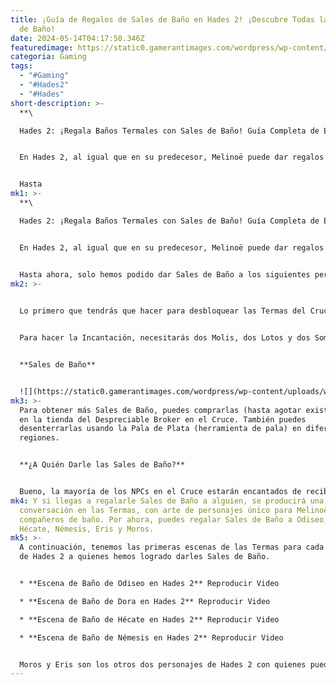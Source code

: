 ```yaml
---
title: ¡Guía de Regalos de Sales de Baño en Hades 2! ¡Descubre Todas las Escenas
  de Baño!
date: 2024-05-14T04:17:50.346Z
featuredimage: https://static0.gamerantimages.com/wordpress/wp-content/uploads/wm/2024/05/hades-2-hot-springs-scenes.jpg?q=49&fit=contain&w=1140&h=&dpr=2
categoria: Gaming
tags:
  - "#Gaming"
  - "#Hades2"
  - "#Hades"
short-description: >-
  **\

  Hades 2: ¡Regala Baños Termales con Sales de Baño! Guía Completa de Escenas de Baño**


  En Hades 2, al igual que en su predecesor, Melinoë puede dar regalos a los habitantes del Cruce y a los dioses que encuentran en su viaje por el Inframundo para llegar a Cronos. Un artículo especial llamado Sales de Baño también puede ser entregado a algunos de los NPCs para aumentar sus niveles de amistad; sin embargo, por lo que respecta al acceso anticipado, parece que solo puedes regalar Sales de Baño e invitar a la gente a las Termas del Cruce si se alojan en el Cruce mismo.


  Hasta
mk1: >-
  **\

  Hades 2: ¡Regala Baños Termales con Sales de Baño! Guía Completa de Escenas de Baño**


  En Hades 2, al igual que en su predecesor, Melinoë puede dar regalos a los habitantes del Cruce y a los dioses que encuentran en su viaje por el Inframundo para llegar a Cronos. Un artículo especial llamado Sales de Baño también puede ser entregado a algunos de los NPCs para aumentar sus niveles de amistad; sin embargo, por lo que respecta al acceso anticipado, parece que solo puedes regalar Sales de Baño e invitar a la gente a las Termas del Cruce si se alojan en el Cruce mismo.


  Hasta ahora, solo hemos podido dar Sales de Baño a los siguientes personajes: Odiseo, Dora, Hécate, Némesis, Moros y Eris. Por supuesto, esto podría cambiar a medida que juguemos más y los desarrolladores agreguen más contenido hasta el eventual lanzamiento 1.0.
mk2: >-
  

  Lo primero que tendrás que hacer para desbloquear las Termas del Cruce es seguir jugando a Hades 2 hasta que aparezca la Incantación del Rito de Vapor-Limpieza en el caldero frente al lugar habitual de Hécate. Realizar el canto te permitirá invitar a invitados a las termas y darle a Melinoë una porción única de Sales de Baño.


  Para hacer la Incantación, necesitarás dos Molis, dos Lotos y dos Sombras-N. Puedes encontrar Lotos en Oceanus; Moli está en Erebus; las Sombras-N se pueden cultivar usando Semillas de Belladona.


  **Sales de Baño**


  ![](https://static0.gamerantimages.com/wordpress/wp-content/uploads/wm/2024/05/crossroads-hot-springs-incantation-hades-2.jpg?q=70&fit=crop&w=1500&dpr=1)
mk3: >-
  Para obtener más Sales de Baño, puedes comprarlas (hasta agotar existencias)
  en la tienda del Despreciable Broker en el Cruce. También puedes
  desenterrarlas usando la Pala de Plata (herramienta de pala) en diferentes
  regiones.


  **¿A Quién Darle las Sales de Baño?**


  Bueno, la mayoría de los NPCs en el Cruce estarán encantados de recibir Sales de Baño como regalo y unirse a Melinoë para un baño de vapor, pero no todos participarán en la actividad desde el principio. En nuestra experiencia, Némesis necesita al menos tres regalos regulares (Néctar) antes de sentirse cómoda tomando las Sales de Baño de Melinoë.
mk4: Y si llegas a regalarle Sales de Baño a alguien, se producirá una breve
  conversación en las Termas, con arte de personajes único para Melinoë y sus
  compañeros de baño. Por ahora, puedes regalar Sales de Baño a Odiseo, Dora,
  Hécate, Némesis, Eris y Moros.
mk5: >-
  A continuación, tenemos las primeras escenas de las Termas para cada personaje
  de Hades 2 a quienes hemos logrado darles Sales de Baño.


  * **Escena de Baño de Odiseo en Hades 2** Reproducir Video

  * **Escena de Baño de Dora en Hades 2** Reproducir Video

  * **Escena de Baño de Hécate en Hades 2** Reproducir Video

  * **Escena de Baño de Némesis en Hades 2** Reproducir Video


  Moros y Eris son los otros dos personajes de Hades 2 con quienes puedes bañarte, pero todavía estamos tratando de ganárnoslos. Una vez que obtengamos imágenes de video, nos aseguraremos de actualizar esta guía.
---
```

